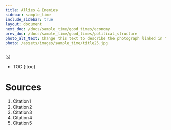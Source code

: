 ```yaml
---
title: Allies & Enemies
sidebar: sample_time
include_sidebar: true
layout: document
next_doc: /docs/sample_time/good_times/economy
prev_doc: /docs/sample_time/good_times/political_structure
photo_alt_text: Change this text to describe the photograph linked in "photo".
photo: /assets/images/sample_time/title25.jpg
---
```


<sup>[5]</sup>

* TOC
{:toc}

# Sources

1. Citation1
2. Citation2
3. Citation3
4. Citation4
5. Citation5
